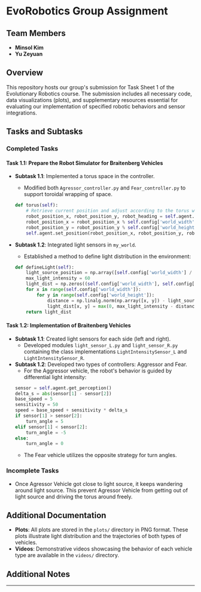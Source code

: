 # EvoRobotics Group Assignment

## Team Members
- **Minsol Kim**
- **Yu Zeyuan**

## Overview
This repository hosts our group's submission for Task Sheet 1 of the Evolutionary Robotics course. The submission includes all necessary code, data visualizations (plots), and supplementary resources essential for evaluating our implementation of specified robotic behaviors and sensor integrations.

## Tasks and Subtasks
### Completed Tasks

#### Task 1.1: Prepare the Robot Simulator for Braitenberg Vehicles
  - **Subtask 1.1**: Implemented a torus space in the controller.
    - Modified both `Agressor_controller.py` and `Fear_controller.py` to support toroidal wrapping of space.
    ```python
    def torus(self):
        # Retrieve current position and adjust according to the torus world rules
        robot_position_x, robot_position_y, robot_heading = self.agent.get_position()
        robot_position_x = robot_position_x % self.config['world_width']
        robot_position_y = robot_position_y % self.config['world_height']
        self.agent.set_position(robot_position_x, robot_position_y, robot_heading)
    ```

  - **Subtask 1.2**: Integrated light sensors in `my_world`.
    - Established a method to define light distribution in the environment:
    ```python
    def defineLight(self):
        light_source_position = np.array([self.config['world_width'] / 2, self.config['world_height'] / 2])
        max_light_intensity = 60
        light_dist = np.zeros((self.config['world_width'], self.config['world_height']))
        for x in range(self.config['world_width']):
            for y in range(self.config['world_height']):
                distance = np.linalg.norm(np.array([x, y]) - light_source_position)
                light_dist[x, y] = max(0, max_light_intensity - distance/3)
        return light_dist
    ```

#### Task 1.2: Implementation of Braitenberg Vehicles
  - **Subtask 1.1**: Created light sensors for each side (left and right).
    - Developed modules `light_sensor_L.py` and `light_sensor_R.py` containing the class implementations `LightIntensitySensor_L` and `LightIntensitySensor_R`.
  - **Subtask 1.2**: Developed two types of controllers: Aggressor and Fear.
    - For the Aggressor vehicle, the robot's behavior is guided by differential light intensity:
    ```python
    sensor = self.agent.get_perception()
    delta_s = abs(sensor[1] - sensor[2])
    base_speed = 5
    sensitivity = 50
    speed = base_speed + sensitivity * delta_s
    if sensor[1] > sensor[2]:
        turn_angle = 5
    elif sensor[1] < sensor[2]:
        turn_angle = -5
    else:
        turn_angle = 0
    ```
    - The Fear vehicle utilizes the opposite strategy for turn angles.

### Incomplete Tasks
- Once Agressor Vehicle got close to light source, it keeps wandering around light source. This prevent Agressor Vehicle from getting out of light source and driving the torus around freely.


## Additional Documentation
- **Plots**: All plots are stored in the `plots/` directory in PNG format. These plots illustrate light distribution and the trajectories of both types of vehicles.
- **Videos**: Demonstrative videos showcasing the behavior of each vehicle type are available in the `videos/` directory.

## Additional Notes

---
